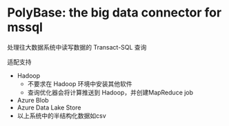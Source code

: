 # PolyBase: the big data connector for mssql
处理往大数据系统中读写数据的 Transact-SQL 查询

适配支持
- Hadoop
  - 不要求在 Hadoop 环境中安装其他软件
  - 查询优化器会将计算推送到 Hadoop，并创建MapReduce job
- Azure Blob
- Azure Data Lake Store
- 以上系统中的半结构化数据如csv
